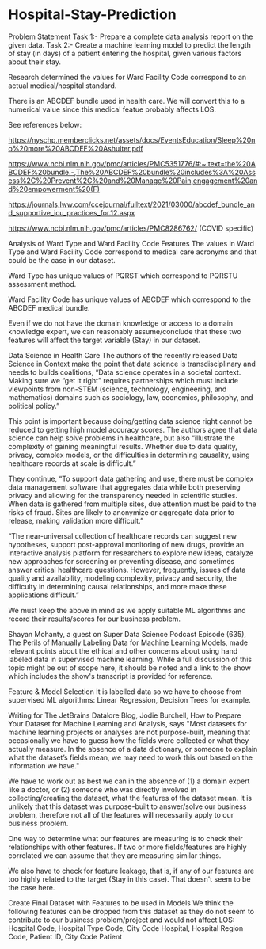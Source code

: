 # Hospital-Stay-Prediction
Problem Statement  Task 1:- Prepare a complete data analysis report on the given data.  Task 2:- Create a machine learning model to predict the length of stay (in days) of a patient entering the hospital, given various factors about their stay.

Research determined the values for Ward Facility Code correspond to an actual medical/hospital standard.

There is an ABCDEF bundle used in health care. We will convert this to a numerical value since this medical featue probably affects LOS.

See references below:

https://nyschp.memberclicks.net/assets/docs/EventsEducation/Sleep%20no%20more%20ABCDEF%20Ashulter.pdf

https://www.ncbi.nlm.nih.gov/pmc/articles/PMC5351776/#:~:text=the%20ABCDEF%20bundle.-,The%20ABCDEF%20bundle%20includes%3A%20Assess%2C%20Prevent%2C%20and%20Manage%20Pain,engagement%20and%20empowerment%20(F)

https://journals.lww.com/ccejournal/fulltext/2021/03000/abcdef_bundle_and_supportive_icu_practices_for.12.aspx

https://www.ncbi.nlm.nih.gov/pmc/articles/PMC8286762/ (COVID specific)

Analysis of Ward Type and Ward Facility Code Features
The values in Ward Type and Ward Facility Code correspond to medical care acronyms and that could be the case in our dataset.

Ward Type has unique values of PQRST which correspond to PQRSTU assessment method.

Ward Facility Code has unique values of ABCDEF which correspond to the ABCDEF medical bundle.

Even if we do not have the domain knowledge or access to a domain knowledge expert, we can reasonably assume/conclude that these two features will affect the target variable (Stay) in our dataset.

Data Science in Health Care
The authors of the recently released Data Science in Context make the point that data science is transdisciplinary and needs to builds coalitions, “Data science operates in a societal context. Making sure we “get it right” requires partnerships which must include viewpoints from non-STEM (science, technology, engineering, and mathematics) domains such as sociology, law, economics, philosophy, and political policy.”

This point is important because doing/getting data science right cannot be reduced to getting high model accuracy scores. The authors agree that data science can help solve problems in healthcare, but also “illustrate the complexity of gaining meaningful results. Whether due to data quality, privacy, complex models, or the difficulties in determining causality, using healthcare records at scale is difficult.”

They continue, “To support data gathering and use, there must be complex data management software that aggregates data while both preserving privacy and allowing for the transparency needed in scientific studies. When data is gathered from multiple sites, due attention must be paid to the risks of fraud. Sites are likely to anonymize or aggregate data prior to release, making validation more difficult.”

“The near-universal collection of healthcare records can suggest new hypotheses, support post-approval monitoring of new drugs, provide an interactive analysis platform for researchers to explore new ideas, catalyze new approaches for screening or preventing disease, and sometimes answer critical healthcare questions. However, frequently, issues of data quality and availability, modeling complexity, privacy and security, the difficulty in determining causal relationships, and more make these applications difficult.”

We must keep the above in mind as we apply suitable ML algorithms and record their results/scores for our business problem.

Shayan Mohanty, a guest on Super Data Science Podcast Episode (635), The Perils of Manually Labeling Data for Machine Learning Models, made relevant points about the ethical and other concerns about using hand labeled data in supervised machine learning. While a full discussion of this topic might be out of scope here, it should be noted and a link to the show which includes the show's transcript is provided for reference.

Feature & Model Selection
It is labelled data so we have to choose from supervised ML algorithms: Linear Regression, Decision Trees for example.

Writing for The JetBrains Datalore Blog, Jodie Burchell, How to Prepare Your Dataset for Machine Learning and Analysis, says "Most datasets for machine learning projects or analyses are not purpose-built, meaning that occasionally we have to guess how the fields were collected or what they actually measure. In the absence of a data dictionary, or someone to explain what the dataset’s fields mean, we may need to work this out based on the information we have."

We have to work out as best we can in the absence of (1) a domain expert like a doctor, or (2) someone who was directly involved in collecting/creating the dataset, what the features of the dataset mean. It is unlikely that this dataset was purpose-built to answer/solve our business problem, therefore not all of the features will necessarily apply to our business problem.

One way to determine what our features are measuring is to check their relationships with other features. If two or more fields/features are highly correlated we can assume that they are measuring similar things.

We also have to check for feature leakage, that is, if any of our features are too highly related to the target (Stay in this case). That doesn't seem to be the case here.

Create Final Dataset with Features to be used in Models
We think the following features can be dropped from this dataset as they do not seem to contribute to our business problem/project and would not affect LOS: Hospital Code, Hospital Type Code, City Code Hospital, Hospital Region Code, Patient ID, City Code Patient
